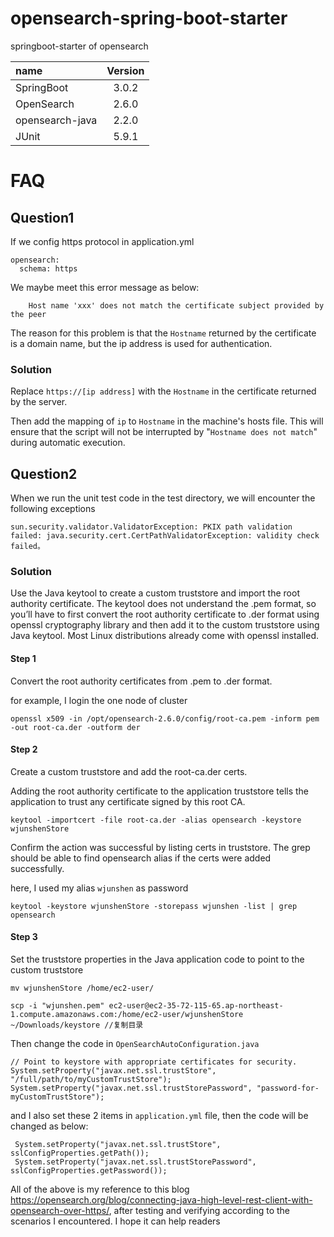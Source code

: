 # opensearch-spring-boot-starter

springboot-starter of opensearch

| name       | Version | 
|:-----------|:-------:| 
| SpringBoot |  3.0.2  |
| OpenSearch |  2.6.0  | 
| opensearch-java |  2.2.0  | 
| JUnit      |  5.9.1  | 

# FAQ
## Question1

If we config https protocol in application.yml
``` 
opensearch:
  schema: https 
``` 

We maybe meet this error message as below:

``` 
    Host name 'xxx' does not match the certificate subject provided by the peer 
``` 

 The reason for this problem is that the `Hostname` returned by the certificate is a domain name, but the ip address is used for authentication.
 
### Solution
Replace `https://[ip address]` with the `Hostname` in the certificate returned by the server.

Then add the mapping of `ip` to `Hostname` in the machine's hosts file. This will ensure that the script will not be interrupted by "`Hostname does not match`" during automatic execution.

## Question2
When we run the unit test code in the test directory, we will encounter the following exceptions

``` 
sun.security.validator.ValidatorException: PKIX path validation failed: java.security.cert.CertPathValidatorException: validity check failed。
``` 
### Solution

Use the Java keytool to create a custom truststore and import the root authority certificate. The keytool does not understand the .pem format, so you’ll have to first convert the root authority certificate to .der format using openssl cryptography library and then add it to the custom truststore using Java keytool. Most Linux distributions already come with openssl installed.

#### Step 1

Convert the root authority certificates from .pem to .der format.

for example, I login the one node of cluster

```
openssl x509 -in /opt/opensearch-2.6.0/config/root-ca.pem -inform pem -out root-ca.der -outform der
``` 

#### Step 2
Create a custom truststore and add the root-ca.der certs.

Adding the root authority certificate to the application truststore tells the application to trust any certificate signed by this root CA.


```
keytool -importcert -file root-ca.der -alias opensearch -keystore wjunshenStore
``` 

Confirm the action was successful by listing certs in truststore. The grep should be able to find opensearch alias if the certs were added successfully.

here, I used my alias `wjunshen` as password
```
keytool -keystore wjunshenStore -storepass wjunshen -list | grep opensearch
``` 

#### Step 3

Set the truststore properties in the Java application code to point to the custom truststore

```
mv wjunshenStore /home/ec2-user/

scp -i "wjunshen.pem" ec2-user@ec2-35-72-115-65.ap-northeast-1.compute.amazonaws.com:/home/ec2-user/wjunshenStore ~/Downloads/keystore //复制目录
``` 
Then change the code in `OpenSearchAutoConfiguration.java`

```
// Point to keystore with appropriate certificates for security.
System.setProperty("javax.net.ssl.trustStore", "/full/path/to/myCustomTrustStore");
System.setProperty("javax.net.ssl.trustStorePassword", "password-for-myCustomTrustStore");
``` 

and I also set these 2 items in `application.yml` file, then the code will be changed as below:

```
 System.setProperty("javax.net.ssl.trustStore", sslConfigProperties.getPath());
 System.setProperty("javax.net.ssl.trustStorePassword", sslConfigProperties.getPassword());
``` 

All of the above is my reference to this blog https://opensearch.org/blog/connecting-java-high-level-rest-client-with-opensearch-over-https/, after testing and verifying according to the scenarios I encountered. I hope it can help readers
